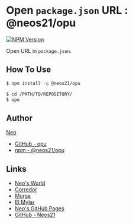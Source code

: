 # Open `package.json` URL : @neos21/opu

[![NPM Version](https://img.shields.io/npm/v/@neos21/opu.svg)](https://www.npmjs.com/package/@neos21/opu)

Open URL in `package.json`.


## How To Use

```sh
$ npm install -g @neos21/opu

$ cd /PATH/TO/REPOSITORY/
$ opu
```


## Author

[Neo](http://neo.s21.xrea.com/)

- [GitHub - opu](https://github.com/Neos21/opu)
- [npm - @neos21/opu](https://www.npmjs.com/package/@neos21/opu)


## Links

- [Neo's World](http://neo.s21.xrea.com/)
- [Corredor](https://neos21.hatenablog.com/)
- [Murga](https://neos21.hatenablog.jp/)
- [El Mylar](https://neos21.hateblo.jp/)
- [Neo's GitHub Pages](https://neos21.github.io/)
- [GitHub - Neos21](https://github.com/Neos21/)
